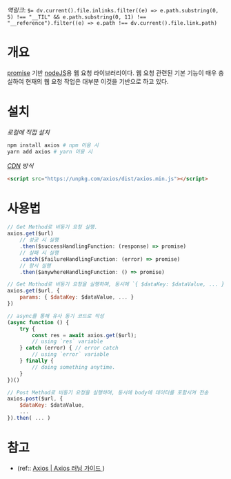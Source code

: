 *역링크*: `$= dv.current().file.inlinks.filter((e) => e.path.substring(0, 5) !== "__TIL" && e.path.substring(0, 11) !== "__reference").filter((e) => e.path !== dv.current().file.link.path)`

# 개요
[promise](promise.md) 기반 [nodeJS](../framework/nodeJS.md)용 웹 요청 라이브러리이다. 웹 요청 관련된 기본 기능이 매우 충실하여 현재의 웹 요청 작업은 대부분 이것을 기반으로 하고 있다.

# 설치
*로컬에 직접 설치*
```bash
npm install axios # npm 이용 시
yarn add axios # yarn 이용 시
```

*[CDN](../../../etc/CDN.md) 방식*
```html
<script src="https://unpkg.com/axios/dist/axios.min.js"></script>
```

# 사용법
```js
// Get Method로 비동기 요청 실행.
axios.get($url)
	// 성공 시 실행
	.then($successHandlingFunction: (response) => promise)
	// 실패 시 실행
	.catch($failureHandlingFunction: (error) => promise)
	// 항시 실행
	.then($anywhereHandlingFunction: () => promise)

// Get Mothod로 비동기 요청을 실행하며, 동시에 `{ $dataKey: $dataValue, ... }`로 이루어진 데이터를 URI 방식으로 전송.
axios.get($url, {
	params: { $dataKey: $dataValue, ... }
})

// async를 통해 유사 동기 코드로 작성
(async function () {
	try {
		const res = await axios.get($url);
		// using `res` variable
	} catch (error) { // error catch
		// using `error` variable
	} finally {
		// doing something anytime.
	}
})()

// Post Method로 비동기 요청을 실행하며, 동시에 body에 데이터를 포함시켜 전송
axios.post($url, {
	$dataKey: $dataValue,
	...
}).then( ... )
```

# 참고
- (ref:: [Axios | Axios 러닝 가이드 ](https://yamoo9.github.io/axios/guide/#axios%EB%9E%80))